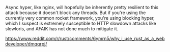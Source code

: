Async hyper, like nginx, will hopefully be inherently pretty resilient to this attack because it doesn't block any threads. But if you're using the currently very common rocket framework, you're using blocking hyper, which I suspect is extremely susceptible to HTTP slowdown attacks like slowloris, and AFAIK has not done much to mitigate it.

https://www.reddit.com/r/rust/comments/6ymrn5/why_i_use_rust_as_a_webdeveloper/dmqqrpj/
